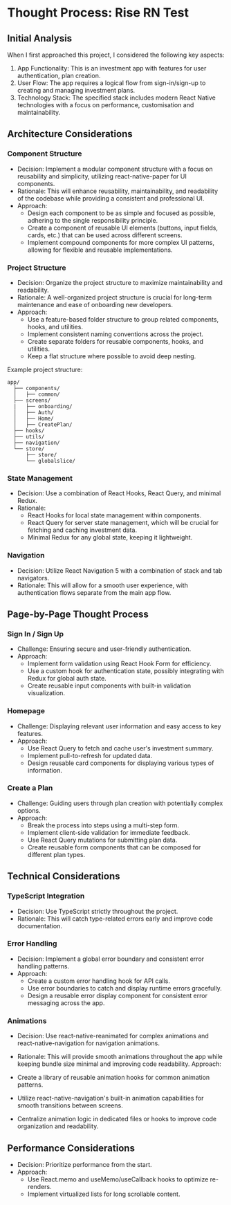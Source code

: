 # Thought Process: Rise RN Test

## Initial Analysis

When I first approached this project, I considered the following key aspects:

1. App Functionality: This is an investment app with features for user authentication, plan creation.
2. User Flow: The app requires a logical flow from sign-in/sign-up to creating and managing investment plans.
3. Technology Stack: The specified stack includes modern React Native technologies with a focus on performance, customisation and maintainability.

## Architecture Considerations

### Component Structure
- Decision: Implement a modular component structure with a focus on reusability and simplicity, utilizing react-native-paper for UI components.
- Rationale: This will enhance reusability, maintainability, and readability of the codebase while providing a consistent and professional UI. 
- Approach:
  - Design each component to be as simple and focused as possible, adhering to the single responsibility principle.
  - Create a component of reusable UI elements (buttons, input fields, cards, etc.) that can be used across different screens.
  - Implement compound components for more complex UI patterns, allowing for flexible and reusable implementations.

### Project Structure
- Decision: Organize the project structure to maximize maintainability and readability.
- Rationale: A well-organized project structure is crucial for long-term maintenance and ease of onboarding new developers.
- Approach:
  - Use a feature-based folder structure to group related components, hooks, and utilities.
  - Implement consistent naming conventions across the project.
  - Create separate folders for reusable components, hooks, and utilities.
  - Keep a flat structure where possible to avoid deep nesting.

Example project structure:
```
app/
  ├── components/
  │   ├── common/
  ├── screens/
  |   ├── onboarding/
  │   ├── Auth/
  │   ├── Home/
  │   ├── CreatePlan/
  ├── hooks/
  ├── utils/
  ├── navigation/
  └── store/
      ├── store/
      └── globalslice/
```

### State Management
- Decision: Use a combination of React Hooks, React Query, and minimal Redux.
- Rationale: 
  - React Hooks for local state management within components.
  - React Query for server state management, which will be crucial for fetching and caching investment data.
  - Minimal Redux for any global state, keeping it lightweight.

### Navigation
- Decision: Utilize React Navigation 5 with a combination of stack and tab navigators.
- Rationale: This will allow for a smooth user experience, with authentication flows separate from the main app flow.

## Page-by-Page Thought Process

### Sign In / Sign Up
- Challenge: Ensuring secure and user-friendly authentication.
- Approach: 
  - Implement form validation using React Hook Form for efficiency.
  - Use a custom hook for authentication state, possibly integrating with Redux for global auth state.
  - Create reusable input components with built-in validation visualization.

### Homepage
- Challenge: Displaying relevant user information and easy access to key features.
- Approach:
  - Use React Query to fetch and cache user's investment summary.
  - Implement pull-to-refresh for updated data.
  - Design reusable card components for displaying various types of information.

### Create a Plan
- Challenge: Guiding users through plan creation with potentially complex options.
- Approach:
  - Break the process into steps using a multi-step form.
  - Implement client-side validation for immediate feedback.
  - Use React Query mutations for submitting plan data.
  - Create reusable form components that can be composed for different plan types.

## Technical Considerations

### TypeScript Integration
- Decision: Use TypeScript strictly throughout the project.
- Rationale: This will catch type-related errors early and improve code documentation.

### Error Handling
- Decision: Implement a global error boundary and consistent error handling patterns.
- Approach:
  - Create a custom error handling hook for API calls.
  - Use error boundaries to catch and display runtime errors gracefully.
  - Design a reusable error display component for consistent error messaging across the app.

### Animations
- Decision: Use react-native-reanimated for complex animations and react-native-navigation for navigation animations.
- Rationale: This will provide smooth animations throughout the app while keeping bundle size minimal and improving code readability.
Approach:

- Create a library of reusable animation hooks for common animation patterns.
- Utilize react-native-navigation's built-in animation capabilities for smooth transitions between screens.
- Centralize animation logic in dedicated files or hooks to improve code organization and readability.


## Performance Considerations

- Decision: Prioritize performance from the start.
- Approach:
  - Use React.memo and useMemo/useCallback hooks to optimize re-renders.
  - Implement virtualized lists for long scrollable content.
